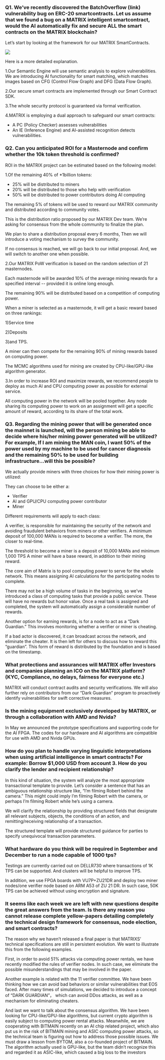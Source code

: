  ### Q1. We’ve recently discovered the BatchOverflow (link) vulnerability bug on ERC-20 smartcontracts. Let us assume that we found a bug on a MATRIX intelligent smartcontract, would the AI automatically fix and secure ALL the smart contracts on the MATRIX blockchain?

Let’s start by looking at the framework for our MATRIX SmartContracts.

![](https://i.imgur.com/5ZalS2k.png)

Here is a more detailed explanation.

1.Our Semantic Engine will use semantic analysis to explore vulnerabilities. We are introducing AI functionality for smart matching, which matches images based on CFG (Control Flow Graph) and DFG (Data Flow Graph).  

2.Our secure smart contracts are implemented through our Smart Contract SDK.   

3.The whole security protocol is guaranteed via formal verification.

4.MATRIX is employing a dual approach to safeguard our smart contracts:

- A PC (Policy Checker) assesses vulnerabilities
- An IE (Inference Engine) and AI-assisted recognition detects vulnerabilities.


### Q2. Can you anticipated ROI for a Masternode and confirm whether the 10k token threshold is confirmed?

ROI in the MATRIX project can be estimated based on the following model:

1.Of the remaining 40% of *1billion tokens:  
 
- 25% will be distributed to miners  
- 20% will be distributed to those who help with verification
- 50% will be distributed to power contributors doing AI computing

The remaining 5% of tokens will be used to reward our MATRIX community and distributed according to community votes. 

This is the distribution ratio proposed by our MATRIX Dev team.
We’re asking for consensus from the whole community to finalize the plan. 

We plan to share a distribution proposal every 6 months,
Then we will introduce a voting mechanism to survey the community. 

If no consensus is reached, we will go back to our initial proposal. 
And, we will switch to another one when possible.

2.Our MATRIX PoW verification is based on the random selection of 21 masternodes. 

Each masternode will be awarded 10%  of the average mining rewards for a specified interval -- provided it is online long enough. 

The remaining 90% will be distributed based on a competition of computing power.  

When a miner is selected as a masternode, it will get a basic reward based on three rankings: 

1)Service time 

2)Deposits

3)and TPS. 

A miner can then compete for the remaining 90% of mining rewards based on computing power.  

The MCMC algorithms used for mining are created by CPU-like/GPU-like algorithm generator. 

3.In order to increase ROI and maximize rewards, 
we recommend people to deploy as much AI and CPU computing power as possible for external service. 

All computing power in the network will be pooled together. 
Any node sharing its computing power to work on an assignment will get a specific amount of reward, according to its share of the total work.

### Q3. Regarding the mining power that will be generated once the mainnet is launched, will the person mining be able to decide where his/her mining power generated will be utilized? For example, If I am mining the MAN coin, I want 50% of the power used by my machine to be used for cancer diagnosis and the remaining 50% to be used for building infrastructure...will this be possible?

We actually provide miners with three choices for how their mining power is utilized: 

They can choose to be either a:

- Verifier
- AI and GPU/CPU computing power contributor 
- Miner

Different requirements will apply to each class: 

A verifier, is responsible for maintaining the security of the network and avoiding fraudulent behaviors from miners or other verifiers. 
A minimum deposit of 100,000 MANs is required to become a verifier. 
The more, the closer to real-time.

The threshold to become a miner is a deposit of 10,000 MANs and minimum 1,000 TPS 
A miner will have a base reward, in addition to their mining reward. 

The core aim of Matrix is to pool computing power to serve for the whole network. 
This means assigning AI calculations for the participating nodes to complete. 

There may not be a high volume of tasks in the beginning, so we’ve introduced a class of computing tasks that provide a public service. 
These will have no rewards but honor value. 
Once a real task is assigned and completed, the system will automatically assign a considerable number of rewards.

Another option for earning rewards, is for a node to act as a “Dark Guardian.” This involves monitoring whether a verifier or miner is cheating. 

If a bad actor is discovered, it can broadcast across the network, and eliminate the cheater. 
It is then left for others to discuss how to reward this “guardian”. This form of reward is distributed by the foundation and is based on the timestamp.

### What protections and assurances will MATRIX offer Investors and companies planning an ICO on the MATRIX platform? (KYC, Compliance, no delays, fairness for everyone etc.)

MATRIX will conduct contract audits and security verifications. We will also further rely on contributors from our “Dark Guardian“ program to proactively identify vulnerabilities for swift corrective measures. 

### Is the mining equipment exclusively developed by MATRIX, or through a collaboration with AMD and Nvida?

In May we announced the prototype specifications and supporting code for the AI FPGA. The codes for our hardware and AI algorithms are compatible for use with AMD and Nvida GPUs.

### How do you plan to handle varying linguistic interpretations when using artificial intelligence in smart contracts? For example: Borrow $1,000 USD from account 3. How do you clarify the lender and recipient relationship?

In this kind of situation, the system will analyze the most appropriate transactional template to provide. Let’s consider a sentence that has an  ambiguous relationship structure like, “I’m filming Robert behind the camera.” This might could imply I’m filming Robert with the camera, or perhaps I’m filming Robert while he’s using a camera.

We will clarify the relationship by providing structured fields that designate all relevant subjects, objects, the conditions of an action, and remitting/receiving relationship of a transaction. 

The structured template will provide structured guidance for parties to specify unequivocal transaction parameters. 



### What hardware do you think will be required in September and December to run a node capable of 1000 tps?

Testings are currently carried out on DELLR730 where transactions of 1K TPS can be supported. And clusters will be helpful to improve TPS.

In addition, we use FPGA boards with VU7P+ZU21DR and deploy two miner nodes/one verifier node based on ARM A53 of ZU 21 DR. In such case, 50K TPS can be achieved without using encryption and signature.


### It seems like each week we are left with new questions despite the great answers from the team. Is there any reason you cannot release complete yellow-papers detailing completely the technical design framework for consensus, node election, and smart contracts? 

The reason why we haven’t released a final paper is that MATRIXS’ technical specifications are still in persistent evolution. We want to illustrate this from the following examples.

First, in order to avoid 51% attacks via computing power rentals, we have recently modified the rules of verifier nodes. In such case, we eliminate the possible misunderstandings that may be involved in the paper.
 
Another example is related with the 11 verifier committee.  We have been thinking how we can avoid bad behaviors or similar vulnerabilities that EOS faced. After many times of simulations, we decided to introduce a concept of “DARK GUARDIAN”， which can avoid DDos attacks, as well as a mechanism for eliminating cheaters.

And last we want to talk about the consensus algorithm. We have been looking for CPU-like/GPU-like algorithms, but current crypto algorithm is easily subject to computing power rental attacks. Meanwhile, we are cooperating with BITMAIN recently on an AI chip related project, which also put us in the risk of BITMAIN mining and ASIC computing power attacks, so the technical team is figuring out how to address those possible issues. We must draw a lesson from BYTOM, also a co-founded project of BITMAIN. The algorithm actually used is GPU-like, but the team didn’t recognize this and regarded it as ASIC-like, which caused a big loss to the investors